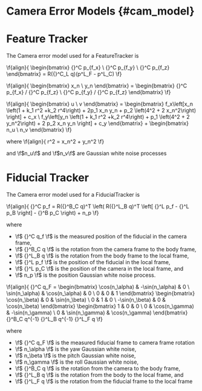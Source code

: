 Camera Error Models {#cam_model}
============

# Feature Tracker

The Camera error model used for a FeatureTracker is

\f{align}{
    \begin{bmatrix}
        {}^C p_{f_x} \\
        {}^C p_{f_y} \\
        {}^C p_{f_z}
    \end{bmatrix} =
    R({}^C_L q)(p^L_F - p^L_C)
\f}

\f{align}{
    \begin{bmatrix}
        x_n \\
        y_n
    \end{bmatrix} =
    \begin{bmatrix}
        {}^C p_{f_x} / {}^C p_{f_z} \\
        {}^C p_{f_y} / {}^C p_{f_z}
    \end{bmatrix}
\f}


\f{align}{
    \begin{bmatrix}
        u \\ v
    \end{bmatrix} =
    \begin{bmatrix}
        f_x\left[x_n \left(1 + k_1 r^2 +k_2 r^4\right) + 2p_1 x_n y_n + p_2 \left(4^2 + 2 x_n^2\right)  \right] + c_x \\
        f_y\left[y_n \left(1 + k_1 r^2 +k_2 r^4\right) +  p_1 \left(4^2 + 2 y_n^2\right) + 2 p_2 x_n y_n \right] + c_y
    \end{bmatrix} +
    \begin{bmatrix}
        n_u \\ n_v
    \end{bmatrix}
\f}

where
\f{align}{
    r^2 = x_n^2 + y_n^2
\f}

and \f$n_u\f$ and \f$n_v\f$ are Gaussian white noise processes

# Fiducial Tracker

The Camera error model used for a FiducialTracker is

\f{align}{
    {}^C p_f =
    R({}^B_C q)^T
    \left(
    R({}^L_B q)^T
    \left[
    {}^L p_f -
    {}^L p_B
    \right] -
    {}^B p_C
    \right) +
    n_p
\f}

where
- \f$ {}^C q_f \f$ is the measured position of the fiducial in the camera frame,
- \f$ {}^B_C q \f$ is the rotation from the camera frame to the body frame,
- \f$ {}^L_B q \f$ is the rotation from the body frame to the local frame,
- \f$ {}^L p_f \f$ is the position of the fiducial in the local frame,
- \f$ {}^L p_C \f$ is the position of the camera in the local frame, and
- \f$ n_p      \f$ is the position Gaussian white noise process.

\f{align}{
    {}^C q_F =
    \begin{bmatrix}
        \cos(n_\alpha) & -\sin(n_\alpha) & 0 \\
        \sin(n_\alpha) &  \cos(n_\alpha) & 0 \\
        0            & 0             & 1
    \end{bmatrix}
    \begin{bmatrix}
         \cos(n_\beta) & 0 & \sin(n_\beta) \\
         0            & 1 & 0          \\
        -\sin(n_\beta) & 0 & \cos(n_\beta)
    \end{bmatrix}
    \begin{bmatrix}
        1 & 0            & 0             \\
        0 & \cos(n_\gamma) & -\sin(n_\gamma) \\
        0 & \sin(n_\gamma) &  \cos(n_\gamma)
    \end{bmatrix}
    {}^B_C q^{-1}
    {}^L_B q^{-1}
    {}^L_F q
\f}

where
- \f$ {}^C q_F \f$ is the measured fiducial frame to camera frame rotation
- \f$ n_\alpha \f$ is the yaw Gaussian white noise,
- \f$ n_\beta  \f$ is the pitch Gaussian white noise,
- \f$ n_\gamma \f$ is the roll Gaussian white noise,
- \f$ {}^B_C q \f$ is the rotation from the camera to the body frame,
- \f$ {}^L_B q \f$ is the rotation from the body to the local frame, and
- \f$ {}^L_F q \f$ is the rotation from the fiducial frame to the local frame